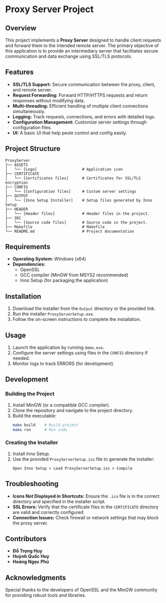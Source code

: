 # Proxy Server Project

## Overview
This project implements a **Proxy Server** designed to handle client requests and forward them to the intended remote server. The primary objective of this application is to provide an intermediary server that facilitates secure communication and data exchange using SSL/TLS protocols.

## Features
- **SSL/TLS Support:** Secure communication between the proxy, client, and remote server.
- **Request Forwarding:** Forward HTTP/HTTPS requests and return responses without modifying data.
- **Multi-threading:** Efficient handling of multiple client connections simultaneously.
- **Logging:** Track requests, connections, and errors with detailed logs.
- **Configuration Management:** Customize server settings through configuration files.
- **UI:** A basic UI that help peole control and config easily.

## Project Structure
```
ProxyServer
├── ASSETS
│   └── [Logo]  				  # Application icon
├── CERTIFICATE
│   └── [Certificates files]      # Certificates for SSL/TLS encryption
├── CONFIG
│   └── [Configuration files]     # Custom server settings
├── OUTPUT
│   └── [Inno Setup Installer]    # Setup files generated by Inno Setup
├── HEADER
│   └── [Header files]    		  # Header files in the project.
├── SRC
│   └── [Source code files]       # Source code in the project.
├── Makefile					  # Makefile
└── README.md                     # Project documentation
```

## Requirements
- **Operating System:** Windows (x64)
- **Dependencies:**
  - OpenSSL
  - GCC compiler (MinGW from MSYS2 recommended)
  - Inno Setup (for packaging the application)

## Installation
1. Download the installer from the `Output` directory or the provided link.
2. Run the installer `ProxyServerSetup.exe`.
3. Follow the on-screen instructions to complete the installation.

## Usage
1. Launch the application by running `demo.exe`.
2. Configure the server settings using files in the `CONFIG` directory if needed.
3. Monitor logs to track ERRORS (for development).

## Development
### Building the Project
1. Install MinGW (or a compatible GCC compiler).
2. Clone the repository and navigate to the project directory.
3. Build the executable:
   ```bash
   make build    # Build project
   make run      # Run code
   ```

### Creating the Installer
1. Install Inno Setup.
2. Use the provided `ProxyServerSetup.iss` file to generate the installer:
   ```
   Open Inno Setup > Load ProxyServerSetup.iss > Compile
   ```

## Troubleshooting
- **Icons Not Displayed in Shortcuts:** Ensure the `.ico` file is in the correct directory and specified in the installer script.
- **SSL Errors:** Verify that the certificate files in the `CERTIFICATE` directory are valid and correctly configured.
- **Connection Issues:** Check firewall or network settings that may block the proxy server.

## Contributors
- **Đỗ Trọng Huy**
- **Huỳnh Quốc Huy**
- **Hoàng Ngọc Phú**

## Acknowledgments
Special thanks to the developers of OpenSSL and the MinGW community for providing robust tools and libraries.